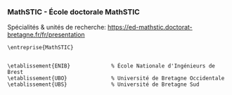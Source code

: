 ### MathSTIC - École doctorale MathSTIC

Spécialités & unités de recherche: https://ed-mathstic.doctorat-bretagne.fr/fr/presentation

```
\entreprise{MathSTIC}


\etablissement{ENIB}             % École Nationale d'Ingénieurs de Brest
\etablissement{UBO}              % Université de Bretagne Occidentale
\etablissement{UBS}              % Université de Bretagne Sud
```

